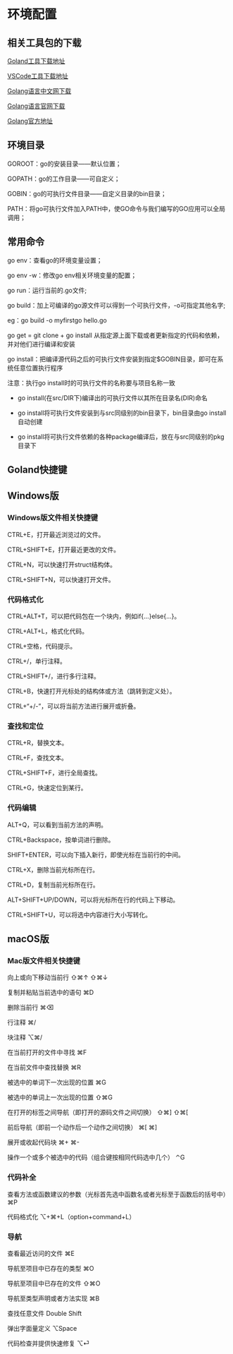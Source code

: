 # 环境配置

## 相关工具包的下载

[Goland工具下载地址](https://www.jetbrains.com/)

[VSCode工具下载地址](https://code.visualstudio.com/)

[Golang语言中文网下载](https://studygolang.com/dl)

[Golang语言官网下载](https://golang.google.cn/dl/)

[Golang官方地址](https://golang.google.cn)

## 环境目录

GOROOT：go的安装目录——默认位置；

GOPATH：go的工作目录——可自定义；

GOBIN：go的可执行文件目录——自定义目录的bin目录；

PATH：将go可执行文件加入PATH中，使GO命令与我们编写的GO应用可以全局调用；

## 常用命令

go env：查看go的环境变量设置；

go env -w：修改go env相关环境变量的配置；

go run：运行当前的.go文件;

go build：加上可编译的go源文件可以得到一个可执行文件，-o可指定其他名字;

eg：go build -o myfirstgo hello.go

go get = git clone + go install 从指定源上面下载或者更新指定的代码和依赖，并对他们进行编译和安装

go install：把编译源代码之后的可执行文件安装到指定$GOBIN目录，即可在系统任意位置执行程序

注意：执行go install时的可执行文件的名称要与项目名称一致

* go install(在src/DIR下)编译出的可执行文件以其所在目录名(DIR)命名

* go install将可执行文件安装到与src同级别的bin目录下，bin目录由go install自动创建

* go install将可执行文件依赖的各种package编译后，放在与src同级别的pkg目录下
  
## Goland快捷键

## Windows版

### Windows版文件相关快捷键

CTRL+E，打开最近浏览过的文件。

CTRL+SHIFT+E，打开最近更改的文件。  

CTRL+N，可以快速打开struct结构体。  

CTRL+SHIFT+N，可以快速打开文件。

### 代码格式化

CTRL+ALT+T，可以把代码包在一个块内，例如if{…}else{…}。

CTRL+ALT+L，格式化代码。

CTRL+空格，代码提示。

CTRL+/，单行注释。

CTRL+SHIFT+/，进行多行注释。

CTRL+B，快速打开光标处的结构体或方法（跳转到定义处）。

CTRL+“+/-”，可以将当前方法进行展开或折叠。

### 查找和定位

CTRL+R，替换文本。

CTRL+F，查找文本。  

CTRL+SHIFT+F，进行全局查找。

CTRL+G，快速定位到某行。

### 代码编辑

ALT+Q，可以看到当前方法的声明。

CTRL+Backspace，按单词进行删除。

SHIFT+ENTER，可以向下插入新行，即使光标在当前行的中间。

CTRL+X，删除当前光标所在行。

CTRL+D，复制当前光标所在行。

ALT+SHIFT+UP/DOWN，可以将光标所在行的代码上下移动。

CTRL+SHIFT+U，可以将选中内容进行大小写转化。

## macOS版

### Mac版文件相关快捷键

向上或向下移动当前行  ⇧⌘↑ ⇧⌘↓

复制并粘贴当前选中的语句  ⌘D

删除当前行  ⌘⌫

行注释  ⌘/

块注释  ⌥⌘/

在当前打开的文件中寻找  ⌘F

在当前文件中查找替换  ⌘R

被选中的单词下一次出现的位置  ⌘G

被选中的单词上一次出现的位置  ⇧⌘G

在打开的标签之间导航（即打开的源码文件之间切换） ⇧⌘] ⇧⌘[

前后导航（即前一个动作后一个动作之间切换） ⌘[ ⌘]

展开或收起代码块 ⌘+ ⌘-

操作一个或多个被选中的代码（组合键按相同代码选中几个） ⌃G

### 代码补全

查看方法或函数建议的参数（光标首先选中函数名或者光标至于函数后的括号中） ⌘P

代码格式化 ⌥+⌘+L（option+command+L）

### 导航

查看最近访问的文件 ⌘E

导航至项目中已存在的类型 ⌘O

导航至项目中已存在的文件 ⇧⌘O

导航至类型声明或者方法实现 ⌘B

查找任意文件 Double Shift

弹出字面量定义 ⌥Space

代码检查并提供快速修复 ⌥⏎
